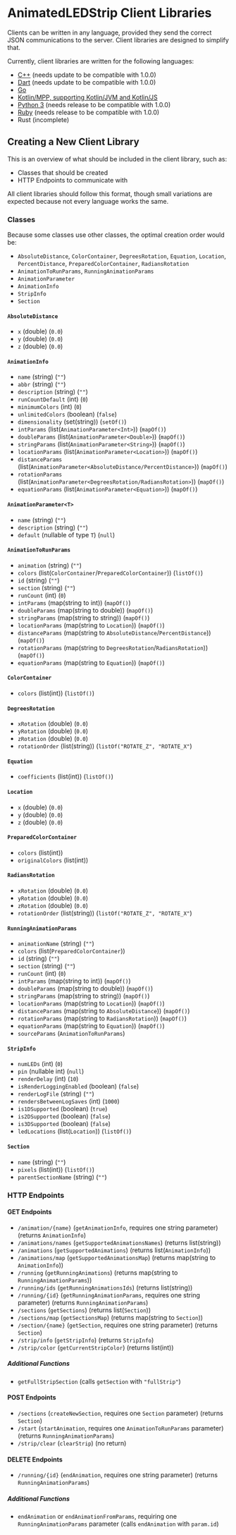 # AnimatedLEDStrip Client Libraries

Clients can be written in any language, provided they send the correct JSON communications to the server.
Client libraries are designed to simplify that.

Currently, client libraries are written for the following languages:
- [C++](https://github.com/AnimatedLEDStrip/client-cpp) (needs update to be compatible with 1.0.0)
- [Dart](https://github.com/AnimatedLEDStrip/client-dart) (needs update to be compatible with 1.0.0)
- [Go](https://github.com/AnimatedLEDStrip/client-go)
- [Kotlin/MPP, supporting Kotlin/JVM and Kotlin/JS](https://github.com/AnimatedLEDStrip/client-kotlin-mpp)
- [Python 3](https://github.com/AnimatedLEDStrip/client-python) (needs release to be compatible with 1.0.0)
- [Ruby](https://github.com/AnimatedLEDStrip/client-ruby) (needs release to be compatible with 1.0.0)
- Rust (incomplete)

## Creating a New Client Library

This is an overview of what should be included in the client library, such as:

- Classes that should be created
- HTTP Endpoints to communicate with

All client libraries should follow this format, though small variations are expected because not every language works the same.

### Classes

Because some classes use other classes, the optimal creation order would be:
- `AbsoluteDistance`, `ColorContainer`, `DegreesRotation`, `Equation`, `Location`, `PercentDistance`, `PreparedColorContainer`, `RadiansRotation`
- `AnimationToRunParams`, `RunningAnimationParams`
- `AnimationParameter`
- `AnimationInfo`
- `StripInfo`
- `Section`

#### `AbsoluteDistance`

- `x` (double) (`0.0`)
- `y` (double) (`0.0`)
- `z` (double) (`0.0`)

#### `AnimationInfo`

- `name` (string) (`""`)
- `abbr` (string) (`""`)
- `description` (string) (`""`)
- `runCountDefault` (int) (`0`)
- `minimumColors` (int) (`0`)
- `unlimitedColors` (boolean) (`false`)
- `dimensionality` (set(string)) (`setOf()`)
- `intParams` (list(`AnimationParameter<Int>`)) (`mapOf()`)
- `doubleParams` (list(`AnimationParameter<Double>`)) (`mapOf()`)
- `stringParams` (list(`AnimationParameter<String>`)) (`mapOf()`)
- `locationParams` (list(`AnimationParameter<Location>`)) (`mapOf()`)
- `distanceParams` (list(`AnimationParameter<AbsoluteDistance/PercentDistance>`)) (`mapOf()`)
- `rotationParams` (list(`AnimationParameter<DegreesRotation/RadiansRotation>`)) (`mapOf()`)
- `equationParams` (list(`AnimationParameter<Equation>`)) (`mapOf()`)

#### `AnimationParameter<T>`

- `name` (string) (`""`)
- `description` (string) (`""`)
- `default` (nullable of type `T`) (`null`)

#### `AnimationToRunParams`

- `animation` (string) (`""`)
- `colors` (list(`ColorContainer`/`PreparedColorContainer`)) (`listOf()`)
- `id` (string) (`""`)
- `section` (string) (`""`)
- `runCount` (int) (`0`)
- `intParams` (map(string to int)) (`mapOf()`)
- `doubleParams` (map(string to double)) (`mapOf()`)
- `stringParams` (map(string to string)) (`mapOf()`)
- `locationParams` (map(string to `Location`)) (`mapOf()`)
- `distanceParams` (map(string to `AbsoluteDistance`/`PercentDistance`)) (`mapOf()`)
- `rotationParams` (map(string to `DegreesRotation`/`RadiansRotation`)) (`mapOf()`)
- `equationParams` (map(string to `Equation`)) (`mapOf()`)

#### `ColorContainer`

- `colors` (list(int)) (`listOf()`)

#### `DegreesRotation`

- `xRotation` (double) (`0.0`)
- `yRotation` (double) (`0.0`)
- `zRotation` (double) (`0.0`)
- `rotationOrder` (list(string)) (`listOf("ROTATE_Z", "ROTATE_X"`)

#### `Equation`

- `coefficients` (list(int)) (`listOf()`)

#### `Location`

- `x` (double) (`0.0`)
- `y` (double) (`0.0`)
- `z` (double) (`0.0`)

#### `PreparedColorContainer`

- `colors` (list(int))
- `originalColors` (list(int))

#### `RadiansRotation`

- `xRotation` (double) (`0.0`)
- `yRotation` (double) (`0.0`)
- `zRotation` (double) (`0.0`)
- `rotationOrder` (list(string)) (`listOf("ROTATE_Z", "ROTATE_X"`)

#### `RunningAnimationParams`

- `animationName` (string) (`""`)
- `colors` (list(`PreparedColorContainer`))
- `id` (string) (`""`)
- `section` (string) (`""`)
- `runCount` (int) (`0`)
- `intParams` (map(string to int)) (`mapOf()`)
- `doubleParams` (map(string to double)) (`mapOf()`)
- `stringParams` (map(string to string)) (`mapOf()`)
- `locationParams` (map(string to `Location`)) (`mapOf()`)
- `distanceParams` (map(string to `AbsoluteDistance`)) (`mapOf()`)
- `rotationParams` (map(string to `RadiansRotation`)) (`mapOf()`)
- `equationParams` (map(string to `Equation`)) (`mapOf()`)
- `sourceParams` (`AnimationToRunParams`)

#### `StripInfo`

- `numLEDs` (int) (`0`)
- `pin` (nullable int) (`null`)
- `renderDelay` (int) (`10`)
- `isRenderLoggingEnabled` (boolean) (`false`)
- `renderLogFile` (string) (`""`)
- `rendersBetweenLogSaves` (int) (`1000`)
- `is1DSupported` (boolean) (`true`)
- `is2DSupported` (boolean) (`false`)
- `is3DSupported` (boolean) (`false`)
- `ledLocations` (list(`Location`)) (`listOf()`)

#### `Section`

- `name` (string) (`""`)
- `pixels` (list(int)) (`listOf()`)
- `parentSectionName` (string) (`""`)

### HTTP Endpoints

#### GET Endpoints

- `/animation/{name}` (`getAnimationInfo`, requires one string parameter) (returns `AnimationInfo`)
- `/animations/names` (`getSupportedAnimationsNames`) (returns list(string))
- `/animations` (`getSupportedAnimations`) (returns list(`AnimationInfo`))
- `/animations/map` (`getSupportedAnimationsMap`) (returns map(string to `AnimationInfo`))
- `/running` (`getRunningAnimations`) (returns map(string to `RunningAnimationParams`))
- `/running/ids` (`getRunningAnimationsIds`) (returns list(string))
- `/running/{id}` (`getRunningAnimationParams`, requires one string parameter) (returns `RunningAnimationParams`)
- `/sections` (`getSections`) (returns list(`Section`))
- `/sections/map` (`getSectionsMap`) (returns map(string to `Section`))
- `/section/{name}` (`getSection`, requires one string parameter) (returns `Section`)
- `/strip/info` (`getStripInfo`) (returns `StripInfo`)
- `/strip/color` (`getCurrentStripColor`) (returns list(int))

##### Additional Functions

- `getFullStripSection` (calls `getSection` with `"fullStrip"`)

#### POST Endpoints

- `/sections` (`createNewSection`, requires one `Section` parameter) (returns `Section`)
- `/start` (`startAnimation`, requires one `AnimationToRunParams` parameter) (returns `RunningAnimationParams`)
- `/strip/clear` (`clearStrip`) (no return)

#### DELETE Endpoints

- `/running/{id}` (`endAnimation`, requires one string parameter) (returns `RunningAnimationParams`)

##### Additional Functions

- `endAnimation` or `endAnimationFromParams`, requiring one `RunningAnimationParams` parameter (calls `endAnimation` with `param.id`)
